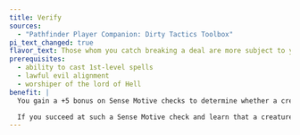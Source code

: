 ```yaml
---
title: Verify
sources:
  - "Pathfinder Player Companion: Dirty Tactics Toolbox"
pi_text_changed: true
flavor_text: Those whom you catch breaking a deal are more subject to your powers.
prerequisites:
  - ability to cast 1st-level spells
  - lawful evil alignment
  - worshiper of the lord of Hell
benefit: |
  You gain a +5 bonus on Sense Motive checks to determine whether a creature is lying when you ask if it has followed the terms of a contract or deal to which it formally agreed. This includes all written and signed contracts, but also such things as witnessed oaths of loyalty and guild charters.

  If you succeed at such a Sense Motive check and learn that a creature has violated any part of such a formal bargain, that creature takes a --2 penalty on saving throws against your spells, spell-like abilities, and supernatural abilities.
---
```


